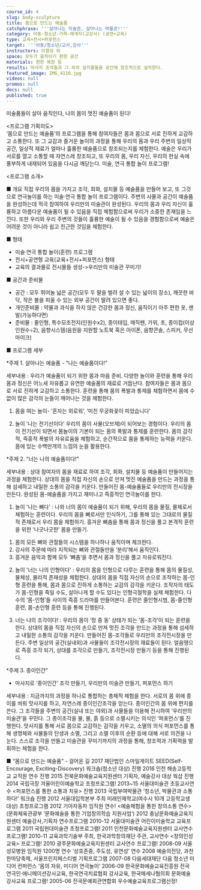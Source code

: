 ```yaml
---
course_id: 4
slug: body-sculpture
title: 몸으로 만드는 예술품
catchphrase: '''살아나는 미술관, 살아나는 박물관!'''
category: 아동-청소년-가족-매개자(교강사) (공연+교육)
type: 교육+전시+퍼포먼스
target: '''아동/청소년/교사,강사'''
instructors: 이철성 외
space: 모두가 움직이기 편한 공간
materials: 편한 복장 등
results: 마사지 조각들과 그 외의 설치물들을 공간에 창조적으로 설치한다.
featured_image: IMG_4116.jpg
videos: null
promos: null
docs: null
published: true
---
```


미술품들이 살아 움직인다, 나의 몸이 멋진 예술품이 된다!

<프로그램 기획의도>   
‘몸으로 만드는 예술품’의 프로그램을 통해 참여자들은 몸과 몸으로 서로 진하게 교감하고 소통한다. 또 그 교감과 즐거운 놀이의 과정을 통해 우리의 몸과 우리 주변의 일상적 공간, 일상적 재료가 얼마나 훌륭한 예술품으로 창조되는지를 체험한다. 예술은 우리가 서로를 열고 소통할 때 자연스레 창조되고, 또 우리의 몸, 우리 자신, 우리의 현실 속에 풍부하게 내재되어 있음을 다시금 깨닫는다. 
미술, 연극 통합 놀이 프로그램!

<프로그램 소개>

■ 개요
직접 우리의 몸을 가지고 조각, 회화, 설치물 등 예술품을 만들어 보고, 또 그것으로 연극놀이를 하는 미술·연극 통합 놀이 프로그램이다. 주변의 사물과 공간이 예술품을 완성하는데 적극 참여하여 우리만의 미술관이 완성된다. 우리의 몸과 우리 자신이 훌륭하고 아름다운 예술품이 될 수 있음을 직접 체험함으로써 우리가 소중한 존재임을 느낀다. 또한 우리와 우리 주변의 것들이 훌륭한 예술이 될 수 있음을 경험함으로써 예술은 어려운 것이 아니라 쉽고 친근한 것임을 체험한다. 

■ 형태
- 미술·연극 통합 놀이(훈련) 프로그램
- 전시+공연형 교육(교육+전시+퍼포먼스) 형태 
- 교육의 결과물로 전시물들 생성->우리만의 미술관 꾸미기!

■ 공간과 준비물
- 공간 : 모두 뛰어놀 넓은 공간(모두 두 팔을 벌려 설 수 있는 넓이의 장소), 깨끗한 바닥, 작은 불을 피울 수 있는 외부 공간이 딸려 있으면 좋다.
- 개인준비물 : 약물과 과식을 하지 않은 건강한 몸과 정신, 움직이기 아주 편한 옷, 맨발(가능하다면)
- 준비물 : 줄인형, 특수모조전지(인원수x2), 종이테입, 매직펜, 가위, 초, 종이컵(이상 인원수÷2), 음향시스템(음원을 지원할 노트북 혹은 아이폰, 음향콘솔, 스피커, 무선마이크)

■ 프로그램 세부 

*주제 1.  살아나는 예술품 - “나는 예술품이다!”

세부내용 : 우리가 예술품이 되기 위한 몸과 마음 준비. 다양한 놀이와 훈련을 통해 우리 몸과 정신은 어느새 자유롭고 유연한 예술품의 재료로 거듭난다. 참여자들은 몸과 몸으로 서로 진하게 교감하고 소통한다. 훈련을 통해 몸의 폭발과 통제를 체험하면서 몸에 수없이 많은 감각의 눈들이 깨어나는 것을 체험한다.

1. 몸을 여는 놀이- ‘혼자는 외로워’, ‘미친 무궁화꽃이 피었습니다’ 

2. 놀이 ‘나는 전기선이다’
우리의 몸이 사물(오브제)이 되어보는 경험이다. 우리의 몸이 전기선이 되면서 몸놀이의 기본이 되는 몸의 폭발과 통제를 훈련한다. 몸의 감각적, 즉흥적 폭발의 자유로움을 체험하고, 순간적으로 몸을 통제하는 능력을 키운다. 몸에 있는 수백만개의 느낌의 눈을 활용한다. 

*주제 2. “너는 나의 예술품이다!”

세부내용 : 상대 참여자의 몸을 재료로 하여 조각, 회화, 설치물 등 예술품이 만들어지는 과정을 체험한다. 상대의 몸을 직접 자신의 손으로 만져 멋진 예술품을 만드는 과정을 통해 섬세하고 내밀한 소통의 감각을 키운다. 만들어진 몸-예술품들로 우리만의 전시장을 만든다. 완성된 몸-예술품을 가지고 재미나고 즉흥적인 연극놀이를 한다.  

1. 놀이 '나는 뼈다' : 
나와 너의 몸이 예술품이 되기 위해, 우리의 몸을 물질, 물체로서 체험하는 훈련이다. 우리의 몸을 뼈로서만 인식하기, 그를 통해 있는 그대로의 물질적 존재로서 우리 몸을 체험하기. 흥겨운 뼈춤을 통해 몸과 정신을 풀고 본격적 훈련을 위한 ‘나긋나긋한’ 몸을 만들기.
1) 몸의 모든 뼈와 관절들의 시스템을 하나하나 움직이며 체크한다.
2) 강사의 주문에 따라 지적되는 뼈와 관절들만을 ‘분리’해서 움직인다.
3) 흥겨운 음악과 함께 모두 ‘뼈춤’을 추면서 몸과 정신을 풀고 자유로워진다.

2. 놀이 '너는 나의 인형이다' : 
 우리의 몸을 인형으로 다루는 훈련을 통해 몸의 물질성, 물체성, 물리적 존재성을 체험한다. 상대의 몸을 직접 자신의 손으로 조작하는 몸-인형 훈련을 통해, 몸과 몸으로 진하게 소통하는 교감의 감각을 키운다. 조작자의 태도가 몸-인형을 죽일 수도, 살아나게 할 수도 있다는 인형극철학을 실제 체험한다. 다수의 ‘몸-인형’들 사이의 즉흥 드라마를 만들어본다. 
 훈련은 줄인형시범, 몸-줄인형 훈련, 몸-손인형 훈련 등을 통해 진행된다.

3. 너는 나의 조각이다! : 
우리의 몸이 ‘정 중 동’ 상태가 되는 ‘몸-조각’이 되는 훈련을 한다. 상대의 몸을 직접 자신의 손으로 만져 멋진 조각을 만드는 과정을 통해 섬세하고 내밀한 소통의 감각을 키운다. 만들어진 몸-조각들로 우리만의 조각전시장을 만든다. 주변 일상의 공간(실내외)과 사물들이 조각전시장의 재료들이 된다. 
 얼음땡으로 즉흥 조각 되기, 상대를 조각으로 만들기, 조각전시장 만들기 등을 통해 진행된다.

*주제 3. 종이인간” 
- 마사지로 ‘종이인간’ 조각 만들기, 우리만의 미술관 만들기, 퍼포먼스 하기

세부내용 : 지금까지의 과정을 하나로 통합하는 총체적 체험을 한다. 서로의 몸 위에 종이를 씌워 맛사지를 하고, 자연스레 종이인간조각을 얻는다. 종이인간의 몸 위에 편지를 쓴다. 그 조각들을 주변의 공간(실내 또는 야외)과 사물들을 이용해 전시하여 ‘우리만의 미술관’을 꾸민다.  그 종이조각을 물, 불, 흙 등으로 소멸시키는 의식인 ‘퍼포먼스’를 진행한다. 
 맛사지를 통해 서로 몸으로 교감하는 감각을 키우고, 소멸의 의식 퍼포먼스를 통해 생명체와 사물들의 탄생과 소멸, 그리고 소멸 이후의 순환 등에 대해 서로 의견을 나눈다. 스스로 조각을 만들고 미술관을 꾸미기까지의 과정을 통해, 창조력과 기획력을 발휘하는 체험을 한다.


■ “몸으로 만드는 예술품” - 걸어온 길
2017 재단법인 스마일게이트 SEED(Self-Encourage, Exciting-Discovery) 워크숍(청소년 대상) 진행
2016 인천 해송고등학교 교직원 연수 진행
2015 전북문화예술교육지원센터 기획자, 예술강사 대상 웍샵 진행
2014 국립극장 겨울어린이예술학교 초청프로그램! 
2013~15 서울대미술관 초등교사연수 <퍼포먼스를 통한 소통과 치유> 진행
2013 국립부여박물관 ‘청소년, 박물관과 소통하다!’ 워크숍 진행
2012 서울대입학본부 주최 미래인재학교(여수시 10개 고등학교생 대상) 초청프로그램
2012 기아자동차 임직원 연수! <예술체험을 통한 창의소통 연수>(문화체육관광부 ’문화예술을 통한 기업창의학습 지원사업‘) 
2012 충남문화예술교육지원센터 예술강사,기획자 연수프로그램 
2010-12 서울대미술관 어린이미술학교 교육프로그램 
2011 국립현대미술관 초청프로그램! 
2011 인천문화예술교육지원센터 교사연수 프로그램!
2010-11 교육과학기술부 주최, 한국과학창의재단 주관, 교사연수 <창의인성교육> 프로그램!
2010 광주문화예술교육지원센터 교사연수 프로그램!
2008-09 서울성모병원 임직원 1200명 연수 ‘상호존중, 주도성, 유연성’ 연수
2008 예술의전당, 과천한마당축제, 서울프린지페스티벌 기획프로그램
2007-08 다음세대재단 다음 청소년 미디어 컨퍼런스 '몸의 자유, 미디어 연극놀이‘
2006-09 한국문화예술교육진흥원 전국 연극인·애니메이션강사교육, 한국연극치료협회 강사교육, 한국메세나협의회 문화예술강사교육 프로그램!
2005-06 전국문예회관연합회 우수예술교육프로그램선정!
